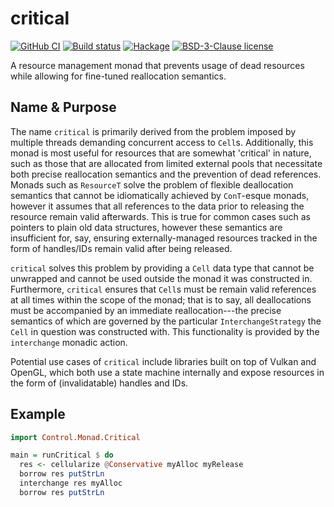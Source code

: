 # critical

[![GitHub CI](https://github.com/riuga/critical/workflows/CI/badge.svg)](https://github.com/riuga/critical/actions)
[![Build status](https://img.shields.io/travis/riuga/critical.svg?logo=travis)](https://travis-ci.org/riuga/critical)
[![Hackage](https://img.shields.io/hackage/v/critical.svg?logo=haskell)](https://hackage.haskell.org/package/critical)
[![BSD-3-Clause license](https://img.shields.io/badge/license-BSD--3--Clause-blue.svg)](LICENSE)

A resource management monad that prevents usage of dead resources while allowing for fine-tuned reallocation semantics.

## Name & Purpose

The name `critical` is primarily derived from the problem imposed by multiple threads demanding concurrent access to `Cell`s. Additionally, this monad is most useful for resources that are somewhat 'critical' in nature, such as those that are allocated from limited external pools that necessitate both precise reallocation semantics and the prevention of dead references. Monads such as `ResourceT` solve the problem of flexible deallocation semantics that cannot be idiomatically achieved by `ConT`-esque monads, however it assumes that all references to the data prior to releasing the resource remain valid afterwards. This is true for common cases such as pointers to plain old data structures, however these semantics are insufficient for, say, ensuring externally-managed resources tracked in the form of handles/IDs remain valid after being released.

`critical` solves this problem by providing a `Cell` data type that cannot be unwrapped and cannot be used outside the monad it was constructed in. Furthermore, `critical` ensures that `Cell`s must be remain valid references at all times within the scope of the monad; that is to say, all deallocations must be accompanied by an immediate reallocation---the precise semantics of which are governed by the particular `InterchangeStrategy` the `Cell` in question was constructed with. This functionality is provided by the `interchange` monadic action.

Potential use cases of `critical` include libraries built on top of Vulkan and OpenGL, which both use a state machine internally and expose resources in the form of (invalidatable) handles and IDs.

## Example

```hs
import Control.Monad.Critical

main = runCritical $ do
  res <- cellularize @Conservative myAlloc myRelease
  borrow res putStrLn
  interchange res myAlloc 
  borrow res putStrLn
```
